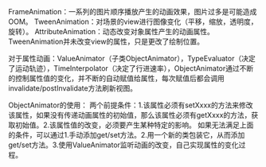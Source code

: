
FrameAnimation：一系列的图片顺序播放产生的动画效果，图片过多是可能造成OOM。
TweenAnimation：对场景的view进行图像变化（平移，缩放，透明度，旋转）。
AttributeAnimation：动态改变对象属性产生的动画属性。
TweenAnimation并未改变view的属性，只是更改了绘制位置。

对于属性动画：ValueAnimator（子类ObjectAnimator），TypeEvaluator（决定了运动轨迹），TimeInterpolator（决定了行进速率），ObjectAnimator通过不断的控制属性值的变化，并不断的自动赋值给属性，每次赋值后都会调用invalidate/postInvalidate方法刷新视图。

ObjectAnimator的使用：
两个前提条件：1.该属性必须有setXxxx的方法来修改该属性，如果没有传递动画属性的初始值，那么该属性必须有getXxxx的方法，获取初始值。2.该属性值的改变，必须要产生某种特定的影响。
如果无法满足上面的条件，可以通过1.手动添加get/set方法。2.用一个新的类包装它，从而添加get/set方法。3.使用ValueAnimator监听动画的改变，自己实现属性的变化过程。